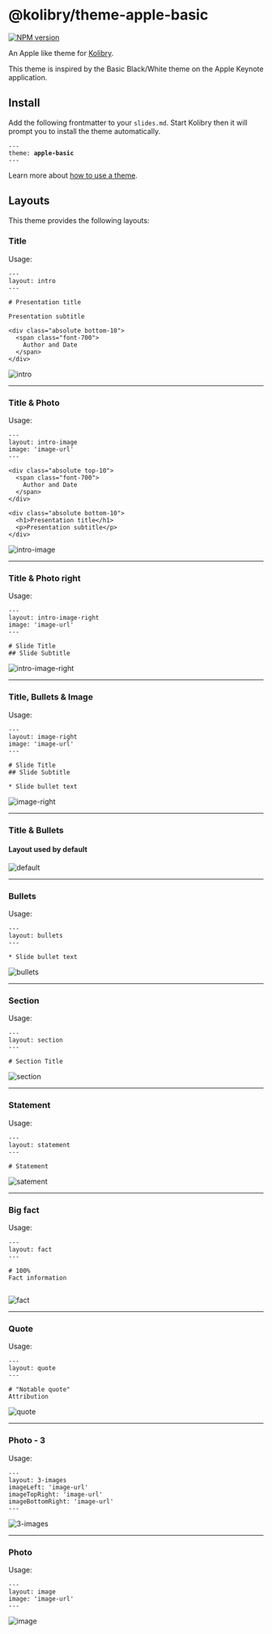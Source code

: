 # @kolibry/theme-apple-basic

[![NPM version](https://img.shields.io/npm/v/@kolibry/theme-apple-basic?color=9945FF&label=)](https://www.npmjs.com/package/@kolibry/theme-apple-basic)

An Apple like theme for [Kolibry](https://github.com/kolibry-js/kolibry).

This theme is inspired by the Basic Black/White theme on the Apple Keynote application.


## Install

Add the following frontmatter to your `slides.md`. Start Kolibry then it will prompt you to install the theme automatically.

<pre><code>---
theme: <b>apple-basic</b>
---</code></pre>

Learn more about [how to use a theme](https://kolibry.dev/themes/use).

## Layouts

This theme provides the following layouts:

### Title
Usage: 
```
---
layout: intro
---

# Presentation title

Presentation subtitle

<div class="absolute bottom-10">
  <span class="font-700">
    Author and Date
  </span>
</div>

```
![intro](https://i.imgur.com/gnB4oa8.png)

---

### Title & Photo
Usage:
```
---
layout: intro-image
image: 'image-url'
---

<div class="absolute top-10">
  <span class="font-700">
    Author and Date
  </span>
</div>

<div class="absolute bottom-10">
  <h1>Presentation title</h1>
  <p>Presentation subtitle</p>
</div>

```
![intro-image](https://i.imgur.com/976e8Hu.png)

---

### Title & Photo right
Usage:
```
---
layout: intro-image-right
image: 'image-url'
---

# Slide Title
## Slide Subtitle

```
![intro-image-right](https://i.imgur.com/dE1r2bg.png)

---

### Title, Bullets & Image 
Usage: 
```
---
layout: image-right
image: 'image-url'
---

# Slide Title
## Slide Subtitle

* Slide bullet text

```
![image-right](https://i.imgur.com/llEB75J.png)

---

### Title & Bullets
#### Layout used by default
![default](https://i.imgur.com/Glu7KWK.png)

---

### Bullets
Usage: 
```
---
layout: bullets
---

* Slide bullet text

```
![bullets](https://i.imgur.com/rvQJMMc.png)

---

### Section
Usage: 
```
---
layout: section
---

# Section Title

```
![section](https://i.imgur.com/vnL8XOB.png)

---

### Statement
Usage: 
```
---
layout: statement
---

# Statement

```
![satement](https://i.imgur.com/Em3e8g3.png)

---

### Big fact
Usage: 
```
---
layout: fact
---

# 100%
Fact information


```
![fact](https://i.imgur.com/hPL7qOj.png)

---

### Quote
Usage: 
```
---
layout: quote
---

# "Notable quote"
Attribution

```
![quote](https://i.imgur.com/DMpzz0g.png)

---

### Photo - 3
Usage: 
```
---
layout: 3-images
imageLeft: 'image-url'
imageTopRight: 'image-url'
imageBottomRight: 'image-url'
---
```   
![3-images](https://i.imgur.com/Lun6FnS.png)

---

### Photo
Usage: 
```
---
layout: image
image: 'image-url'
---
```
![image](https://i.imgur.com/S9TQ2AZ.png)



